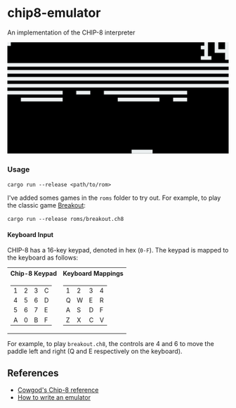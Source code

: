 # chip8-emulator
An implementation of the CHIP-8 interpreter

![A game of Breakout](breakout_example.png)
### Usage
```shell
cargo run --release <path/to/rom>
```

I've added somes games in the `roms` folder to try out. For example, to play the classic game [Breakout](https://en.wikipedia.org/wiki/Breakout_clone):
```shell
cargo run --release roms/breakout.ch8
```

#### Keyboard Input
CHIP-8 has a 16-key keypad, denoted in hex (`0-F`). The keypad is mapped to the keyboard as follows:
<table>
<tr><th>Chip-8 Keypad</th><th>Keyboard Mappings</th></tr>
<tr><td>

|||||
 |--|--|--|--|
|1|2|3|C|
|4|5|6|D|
|5|6|7|E|
|A|0|B|F|

</td><td>

|||||
 |--|--|--|--|
|1|2|3|4|
|Q|W|E|R|
|A|S|D|F|
|Z|X|C|V|

</td></tr> </table>

For example, to play `breakout.ch8`, the controls are 4 and 6 to move the paddle left and right (Q and E respectively on the keyboard).

## References
 - [Cowgod's Chip-8 reference](http://devernay.free.fr/hacks/chip8/C8TECH10.HTM)
 - [How to write an emulator](http://www.multigesture.net/articles/how-to-write-an-emulator-chip-8-interpreter/)
